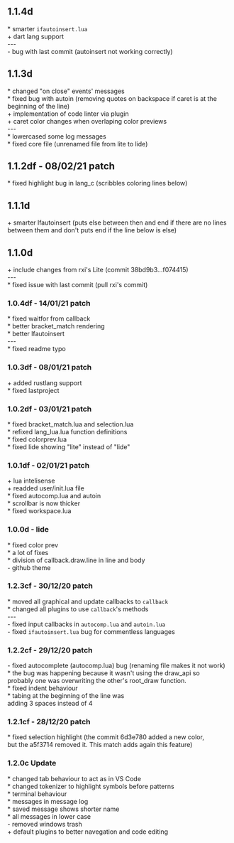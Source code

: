 ## 1.1.4d
\* smarter `ifautoinsert.lua`</br>
\+ dart lang support<br/>
---<br/>
\- bug with last commit (autoinsert not working correctly)<br/>

## 1.1.3d
\* changed "on close" events' messages<br/>
\* fixed bug with autoin (removing quotes on backspace if caret is at the beginning of the line)<br/>
\+ implementation of code linter via plugin<br/>
\+ caret color changes when overlaping color previews<br/>
---<br/>
\* lowercased some log messages<br/>
\* fixed core file (unrenamed file from lite to lide)<br/>

## 1.1.2df - 08/02/21 patch
\* fixed highlight bug in lang\_c (scribbles coloring lines below)<br/>

## 1.1.1d
\+ smarter lfautoinsert (puts else between then and end if there are no lines between them and don\'t puts end if the line below is else)<br/>

## 1.1.0d
\+ include changes from rxi's Lite (commit 38bd9b3...f074415)<br/>
---<br/>
\* fixed issue with last commit (pull rxi's commit)<br/>

### 1.0.4df - 14/01/21 patch
\* fixed waitfor from callback<br/>
\* better bracket\_match rendering<br/>
\* better lfautoinsert<br/>
---<br/>
\* fixed readme typo<br/>

### 1.0.3df - 08/01/21 patch
\+ added rustlang support<br/>
\* fixed lastproject<br/>

### 1.0.2df - 03/01/21 patch
\* fixed bracket\_match.lua and selection.lua<br/>
\* refixed lang\_lua.lua function definitions<br/>
\* fixed colorprev.lua<br/>
\* fixed lide showing "lite" instead of "lide"

### 1.0.1df - 02/01/21 patch
\+ lua intelisense<br/>
\+ readded user/init.lua file<br/>
\* fixed autocomp.lua and autoin<br/>
\* scrollbar is now thicker<br/>
\* fixed workspace.lua<br/>

### 1.0.0d - lide
\* fixed color prev<br/>
\* a lot of fixes<br/>
\* division of callback.draw.line in line and body<br/>
\- github theme

### 1.2.3cf - 30/12/20 patch
\* moved all graphical and update callbacks to `callback`<br/>
\* changed all plugins to use `callback`'s methods<br/>
---<br/>
\- fixed input callbacks in `autocomp.lua` and `autoin.lua`<br/>
\- fixed `ifautoinsert.lua` bug for commentless languages<br/>

### 1.2.2cf - 29/12/20 patch
\- fixed autocomplete (autocomp.lua) bug (renaming file makes it not work)<br/>
    * the bug was happening because it wasn't using the draw\_api so <br/>
      probably one was overwriting the other's root\_draw function.<br/>
\* fixed indent behaviour<br/>
    * tabing at the beginning of the line was <br/>
      adding 3 spaces instead of 4

### 1.2.1cf - 28/12/20 patch
\* fixed selection highlight (the commit 6d3e780 added a new color,<br/>
   but the a5f3714 removed it. This match adds again this feature)<br/>

### 1.2.0c Update
\* changed tab behaviour to act as in VS Code<br/>
\* changed tokenizer to highlight symbols before patterns<br/>
\* terminal behaviour<br/>
\* messages in message log<br/>
    * saved message shows shorter name<br/>
    * all messages in lower case<br/>
\- removed windows trash<br/>
\+ default plugins to better navegation and code editing
